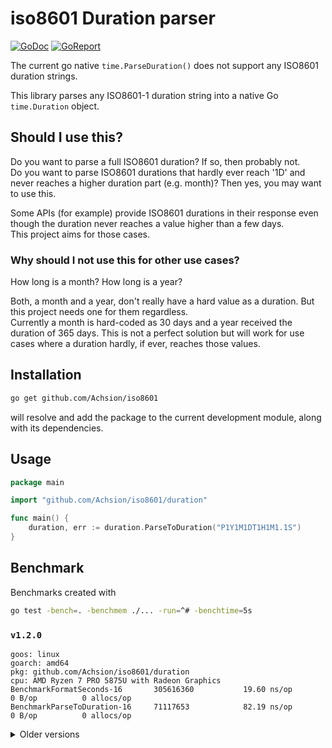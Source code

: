 # iso8601 Duration parser

[![GoDoc](https://godoc.org/github.com/Achsion/iso8601?status.svg)](https://godoc.org/github.com/Achsion/iso8601)
[![GoReport](https://goreportcard.com/badge/github.com/Achsion/iso8601)](https://goreportcard.com/report/github.com/Achsion/iso8601) 

The current go native `time.ParseDuration()` does not support any ISO8601 duration strings.

This library parses any ISO8601-1 duration string into a native Go `time.Duration` object.

## Should I use this?

Do you want to parse a full ISO8601 duration? If so, then probably not.  
Do you want to parse ISO8601 durations that hardly ever reach '1D' and never reaches a higher duration part (e.g. month)? Then yes, you may want to use this.

Some APIs (for example) provide ISO8601 durations in their response even though the duration never reaches a value higher than a few days.  
This project aims for those cases.

### Why should I not use this for other use cases?

How long is a month? How long is a year?

Both, a month and a year, don't really have a hard value as a duration. But this project needs one for them regardless.  
Currently a month is hard-coded as 30 days and a year received the duration of 365 days. This is not a perfect solution but will work for use cases where a duration hardly, if ever, reaches those values.

## Installation

```bash
go get github.com/Achsion/iso8601
```

will resolve and add the package to the current development module, along with its dependencies.

## Usage

```go
package main

import "github.com/Achsion/iso8601/duration"

func main() {
	duration, err := duration.ParseToDuration("P1Y1M1DT1H1M1.1S")
}

```

## Benchmark

Benchmarks created with
```bash
go test -bench=. -benchmem ./... -run=^# -benchtime=5s
```

### `v1.2.0`
```textgoos: linux
goos: linux
goarch: amd64
pkg: github.com/Achsion/iso8601/duration
cpu: AMD Ryzen 7 PRO 5875U with Radeon Graphics     
BenchmarkFormatSeconds-16      	305616360	        19.60 ns/op	       0 B/op	       0 allocs/op
BenchmarkParseToDuration-16    	71117653	        82.19 ns/op	       0 B/op	       0 allocs/op

```

<details>
  <summary>Older versions</summary>

### `v1.1.0`
```text
goos: linux
goarch: amd64
pkg: github.com/Achsion/iso8601/duration
cpu: AMD Ryzen 7 PRO 5875U with Radeon Graphics     
BenchmarkFormatQuick-16        	17331862	        69.89 ns/op	      20 B/op	       2 allocs/op
BenchmarkParseToDuration-16    	12591764	        87.91 ns/op	       0 B/op	       0 allocs/op
```

### `v1.0.1`
```text
goos: linux
goarch: amd64
pkg: github.com/Achsion/iso8601/duration
cpu: AMD Ryzen 7 PRO 5875U with Radeon Graphics     
BenchmarkParseToDuration-16    	13721776	        86.28 ns/op	       0 B/op	       0 allocs/op
```

### `v1.0.0`
```text
goos: linux
goarch: amd64
pkg: github.com/Achsion/iso8601/duration
cpu: AMD Ryzen 7 PRO 5875U with Radeon Graphics     
BenchmarkParseToDuration-16    	13843465	        85.54 ns/op	       0 B/op	       0 allocs/op
```

### `v0.1.0`
```text
goos: linux
goarch: amd64
pkg: github.com/Achsion/iso8601/duration
cpu: AMD Ryzen 7 PRO 5875U with Radeon Graphics     
BenchmarkParseToDuration-16    	  878901	      1154 ns/op	    1655 B/op	       4 allocs/op
```
</details>
